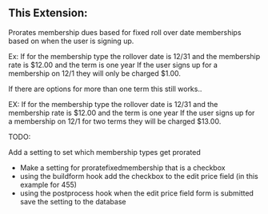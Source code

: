 This Extension:
--------------

Prorates membership dues based for fixed roll over date memberships based on when the user is signing up.

Ex: If for the membership type the rollover date is 12/31 and the membership rate is $12.00 and the term is one year If the user signs up for a membership on 12/1 they will only be charged $1.00.

If there are options for more than one term this still works..

EX: If for the membership type the rollover date is 12/31 and the membership rate is $12.00  and the term is one year If the user signs up for a membership on 12/1 for two terms they will be charged $13.00.


TODO:

Add a setting to set which membership types get prorated

+ Make a setting for proratefixedmembership that is a checkbox
+ using the buildform hook add the checkbox to the edit price field (in this example for 455)
+ using the postprocess hook when the edit price field form is submitted save the setting to the database
